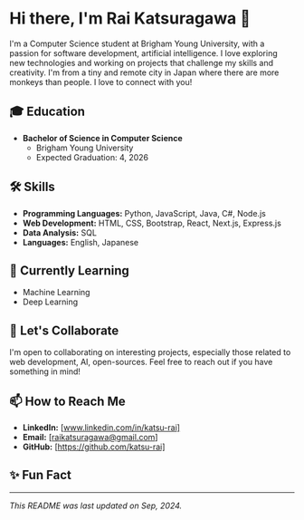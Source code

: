 # Hi there, I'm Rai Katsuragawa 👋

I'm a Computer Science student at Brigham Young University, with a passion for software development, artificial intelligence. I love exploring new technologies and working on projects that challenge my skills and creativity.
I'm from a tiny and remote city in Japan where there are more monkeys than people. I love to connect with you!

## 🎓 Education
- **Bachelor of Science in Computer Science**
  - Brigham Young University
  - Expected Graduation: 4, 2026

## 🛠 Skills
- **Programming Languages:** Python, JavaScript, Java, C#, Node.js
- **Web Development:** HTML, CSS, Bootstrap, React, Next.js, Express.js
- **Data Analysis:** SQL
- **Languages:** English, Japanese

<!--
## 📚 Projects
### Project Title 1
- **Description:** Brief description of the project, its purpose, and your role
- **Tech Stack:** List of technologies used, e.g., Python, Flask, etc.
- **GitHub:** Link to the project repository, if available

### Project Title 2
- **Description:** Brief description of the project, its purpose, and your role
- **Tech Stack:** List of technologies used, e.g., JavaScript, React, etc.
- **GitHub:** Link to the project repository, if available
-->

## 🌱 Currently Learning
- Machine Learning
- Deep Learning

## 👯 Let's Collaborate
I'm open to collaborating on interesting projects, especially those related to web development, AI, open-sources. Feel free to reach out if you have something in mind!

## 📫 How to Reach Me
- **LinkedIn:** [www.linkedin.com/in/katsu-rai]
- **Email:** [raikatsuragawa@gmail.com]
- **GitHub:** [https://github.com/katsu-rai]

## ✨ Fun Fact

---

*This README was last updated on Sep, 2024.*
